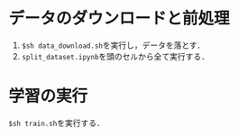 # データのダウンロードと前処理  
1. `$sh data_download.sh`を実行し，データを落とす．  
2. `split_dataset.ipynb`を頭のセルから全て実行する．  

# 学習の実行  
`$sh train.sh`を実行する．  
